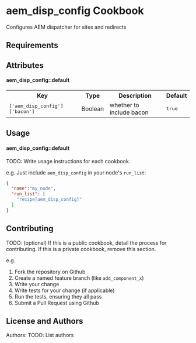 aem_disp_config Cookbook
========================
Configures AEM dispatcher for sites and redirects

Requirements
------------

Attributes
----------

#### aem_disp_config::default
<table>
  <tr>
    <th>Key</th>
    <th>Type</th>
    <th>Description</th>
    <th>Default</th>
  </tr>
  <tr>
    <td><tt>['aem_disp_config']['bacon']</tt></td>
    <td>Boolean</td>
    <td>whether to include bacon</td>
    <td><tt>true</tt></td>
  </tr>
</table>

Usage
-----
#### aem_disp_config::default
TODO: Write usage instructions for each cookbook.

e.g.
Just include `aem_disp_config` in your node's `run_list`:

```json
{
  "name":"my_node",
  "run_list": [
    "recipe[aem_disp_config]"
  ]
}
```

Contributing
------------
TODO: (optional) If this is a public cookbook, detail the process for contributing. If this is a private cookbook, remove this section.

e.g.
1. Fork the repository on Github
2. Create a named feature branch (like `add_component_x`)
3. Write your change
4. Write tests for your change (if applicable)
5. Run the tests, ensuring they all pass
6. Submit a Pull Request using Github

License and Authors
-------------------
Authors: TODO: List authors
